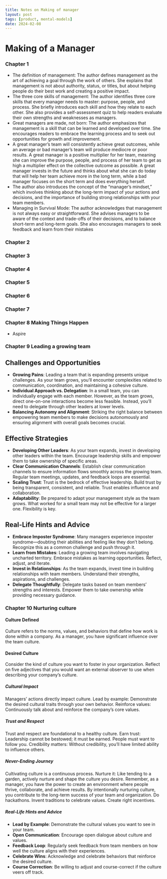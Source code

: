 ```yaml
---
title: Notes on Making of manager
layout: post
tags: [product, mental-models]
date: 2024-02-08
---
```


# Making of a Manager
### Chapter 1 
- The definition of management: The author defines management as the art of achieving a goal through the work of others. She explains that management is not about authority, status, or titles, but about helping people do their best work and creating a positive impact.
- The three core skills of management: The author identifies three core skills that every manager needs to master: purpose, people, and process. She briefly introduces each skill and how they relate to each other. She also provides a self-assessment quiz to help readers evaluate their own strengths and weaknesses as managers.
- Great managers are made, not born: The author emphasizes that management is a skill that can be learned and developed over time. She encourages readers to embrace the learning process and to seek out opportunities for growth and improvement.
- A great manager’s team will consistently achieve great outcomes, while an average or bad manager’s team will produce mediocre or poor results.
  A great manager is a positive multiplier for her team, meaning she can improve the purpose, people, and process of her team to get as high a multiplier effect on the collective outcome as possible.
  A great manager invests in the future and thinks about what she can do today that will help her team achieve more in the long term, while a bad manager focuses on the short term and does everything herself.
- The author also introduces the concept of the “manager’s mindset,” which involves thinking about the long-term impact of your actions and decisions, and the importance of building strong relationships with your team members.
- Managing in Survival Mode: The author acknowledges that management is not always easy or straightforward. She advises managers to be aware of the context and trade-offs of their decisions, and to balance short-term and long-term goals. She also encourages managers to seek feedback and learn from their mistakes
### Chapter 2
### Chapter 3

### Chapter 4
### Chapter 5
### Chapter 6
### Chapter 7
### Chapter 8 Making Things Happen
- Aspire

### Chapter 9 Leading a growing team

## Challenges and Opportunities
- **Growing Pains**: Leading a team that is expanding presents unique challenges. As your team grows, you’ll encounter complexities related to communication, coordination, and maintaining a cohesive culture.
- **Individual Approach vs. Delegation**: In a small team, you can individually engage with each member. However, as the team grows, direct one-on-one interactions become less feasible. Instead, you’ll need to delegate through other leaders at lower levels.
- **Balancing Autonomy and Alignment**: Striking the right balance between empowering team members to make decisions autonomously and ensuring alignment with overall goals becomes crucial.

## Effective Strategies
- **Developing Other Leaders**: As your team expands, invest in developing other leaders within the team. Encourage leadership skills and empower them to take ownership of specific areas.
- **Clear Communication Channels**: Establish clear communication channels to ensure information flows smoothly across the growing team. Regular team meetings, updates, and feedback loops are essential.
- **Scaling Trust**: Trust is the bedrock of effective leadership. Build trust by being transparent, consistent, and reliable. Trust enables influence and collaboration.
- **Adaptability**: Be prepared to adapt your management style as the team grows. What worked for a small team may not be effective for a larger one. Flexibility is key.

## Real-Life Hints and Advice
- **Embrace Imposter Syndrome**: Many managers experience imposter syndrome—doubting their abilities and feeling like they don’t belong. Recognize this as a common challenge and push through it.
- **Learn from Mistakes**: Leading a growing team involves navigating uncharted territory. Embrace mistakes as learning opportunities. Reflect, adjust, and iterate.
- **Invest in Relationships**: As the team expands, invest time in building relationships with team members. Understand their strengths, aspirations, and challenges.
- **Delegate Thoughtfully**: Delegate tasks based on team members’ strengths and interests. Empower them to take ownership while providing necessary guidance.
### Chapter 10 Nurturing culture
#### Culture Defined
Culture refers to the norms, values, and behaviors that define how work is done within a company. As a manager, you have significant influence over the team culture.
#### Desired Culture
Consider the kind of culture you want to foster in your organization. Reflect on five adjectives that you would want an external observer to use when describing your company’s culture.
##### Cultural Impact
Managers’ actions directly impact culture. Lead by example: Demonstrate the desired cultural traits through your own behavior. Reinforce values: Continuously talk about and reinforce the company’s core values.
##### Trust and Respect
Trust and respect are foundational to a healthy culture. Earn trust: Leadership cannot be bestowed; it must be earned. People must want to follow you. Credibility matters: Without credibility, you’ll have limited ability to influence others.
##### Never-Ending Journey
Cultivating culture is a continuous process. Nurture it: Like tending to a garden, actively nurture and shape the culture you desire. Remember, as a manager, you have the power to create an environment where people thrive, collaborate, and achieve results. By intentionally nurturing culture, you contribute to the long-term success of your team and organization.
Do hackathons. Invent traditions to celebrate values. Create right incentives.
##### Real-Life Hints and Advice
- **Lead by Example**: Demonstrate the cultural values you want to see in your team.
- **Open Communication**: Encourage open dialogue about culture and values.
- **Feedback Loop**: Regularly seek feedback from team members on how well the culture aligns with their experiences.
- **Celebrate Wins**: Acknowledge and celebrate behaviors that reinforce the desired culture.
- **Course Correction**: Be willing to adjust and course-correct if the culture veers off track.
